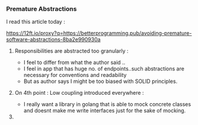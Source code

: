 ### Premature Abstractions 

I read this article today :

https://12ft.io/proxy?q=https://betterprogramming.pub/avoiding-premature-software-abstractions-8ba2e990930a

1. Responsibilities are abstracted too granularly : 
    - I feel to differ from what the author said .. 
    - I feel in app that has huge no. of endpoints..such abstractions are necessary for conventions and readability
    - But as author says I might be too biased with SOLID principles.
   
2. On 4th point :  Low coupling introduced everywhere :
   - I really want a library in golang that is able to mock concrete classes and doesnt make me write interfaces just for the sake of mocking.

3. 
